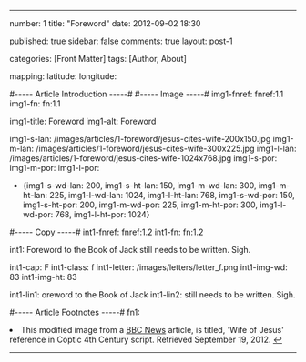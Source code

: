 ---

number: 1
title: "Foreword"
date: 2012-09-02 18:30

published: true
sidebar: false
comments: true
layout: post-1

categories: [Front Matter]
tags: [Author, About]

mapping:
 latitude:
 longitude:


#----- Article Introduction -----#
#----- Image -----#
img1-fnref: fnref:1.1
img1-fn: fn:1.1

img1-title: Foreword
img1-alt: Foreword

img1-s-lan: /images/articles/1-foreword/jesus-cites-wife-200x150.jpg
img1-m-lan: /images/articles/1-foreword/jesus-cites-wife-300x225.jpg
img1-l-lan: /images/articles/1-foreword/jesus-cites-wife-1024x768.jpg
img1-s-por:
img1-m-por:	
img1-l-por:

- {img1-s-wd-lan: 200, img1-s-ht-lan: 150, img1-m-wd-lan: 300, img1-m-ht-lan: 225, img1-l-wd-lan: 1024, img1-l-ht-lan: 768, img1-s-wd-por: 150, img1-s-ht-por: 200, img1-m-wd-por: 225, img1-m-ht-por: 300, img1-l-wd-por: 768, img1-l-ht-por: 1024}




#----- Copy -----#
int1-fnref: fnref:1.2
int1-fn: fn:1.2

int1: Foreword to the Book of Jack still needs to be written. Sigh.

int1-cap: F
int1-class: f
int1-letter: /images/letters/letter_f.png
int1-img-wd: 83
int1-img-ht: 83

int1-lin1: oreword to the Book of Jack
int1-lin2: still needs to be written. Sigh.


#----- Article Footnotes -----#
fn1: <li id="fn:1.1">This modified image from a <a href="http://www.bbc.co.uk/news/world-europe-19645273" title="BBC News">BBC News</a> article, is titled, 'Wife of Jesus' reference in Coptic 4th Century script. Retrieved September 19, 2012. <a href="#fnref:1.1">&#8617;</a></li>

---